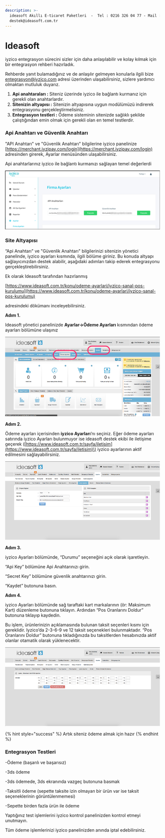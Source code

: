 ```yaml
---
description: >-
  ideasoft Akıllı E-ticaret Paketleri  -  Tel : 0216 326 04 77 - Mail :
  destek@ideasoft.com.tr
---
```


# Ideasoft


iyzico entegrasyon sürecini sizler için daha anlaşılabilir ve kolay kılmak için bir entegrasyon rehberi hazırladık.

Rehberde yanıt bulamadığınız ve de anlaşılır gelmeyen konularla ilgili bize  entegrasyon@iyzico.com adresi üzerinden ulaşabilirsiniz, sizlere yardımcı olmaktan mutluluk duyarız.

1. **Api anahtaraları :** Siteniz üzerinde iyzico ile bağlantı kurmanız için gerekli olan anahtarlardır.
2. **Sitenizin altyapısı :** Sitenizin altyapısına uygun modülümüzü indirerek entegrasyonu gerçekleştirmelisiniz.
3. **Entegrasyon testleri :** Ödeme sisteminin sitenizde sağlıklı şekilde çalıştığından emin olmak için gerekli olan en temel testlerdir.

### **Api Anahtarı ve Güvenlik Anahtarı** 

"API Anahtarı" ve "Güvenlik Anahtarı" bilgilerine iyzico panelinize [https://merchant.iyzipay.com/login](https://merchant.iyzipay.com/login) adresinden girerek,  Ayarlar menüsünden ulaşabilirsiniz.

Api anahtarlarınız iyzico ile bağlantı kurmanızı sağlayan temel değerlerdi

![](../.gitbook/assets/screen_shot_2018-07-11_at_10_13_26.png)

### **Site Altyapısı**

 “Api Anahtarı" ve "Güvenlik Anahtarı" bilgilerinizi sitenizin yönetici panelinde, iyzico ayarları kısmında, ilgili bölüme giriniz. Bu konuda altyapı sağlayıcınızdan destek alabilir, aşağıdaki adımları takip ederek entegrasyonu gerçekleştirebilirsiniz.

Ek olarak Ideasoft tarafından hazırlanmış 

[https://www.ideasoft.com.tr/konu/odeme-ayarlari/iyzico-sanal-pos-kurulumu](https://www.ideasoft.com.tr/konu/odeme-ayarlari/iyzico-sanal-pos-kurulumu)

adresindeki dökümanı inceleyebilirsiniz.

**Adım 1.**

Ideasoft yönetici panelinizde **Ayarlar-&gt;Ödeme Ayarları** kısmından ödeme ayarları bölümüne ulaşınız

![](../.gitbook/assets/picture1-2.png)

**Adım 2.**

Ödeme ayarları içerisinden **iyzico Ayarları**’nı seçiniz. Eğer ödeme ayarları satırında iyzico Ayarları bulunmuyor ise ideasoft destek ekibi ile iletişime geçerek \([https://www.ideasoft.com.tr/sayfa/iletisim](https://www.ideasoft.com.tr/sayfa/iletisim)\) iyzico ayarlarının aktif edilmesini sağlayabilirsiniz.

![](../.gitbook/assets/picture2.png)

**Adım 3.**

iyzico Ayarları bölümünde, “Durumu” seçeneğini açık olarak işaretleyin.

“Api Key” bölümüne Api Anahtarınızı girin.

“Secret Key” bölümüne güvenlik anahtarınızı girin.

“Kaydet” butonuna basın.

**Adım 4.**

iyzico Ayarları bölümünde sağ taraftaki kart markalarının \(ör: Maksimum Kart\) düzenleme butonuna tıklayın. Ardından “Pos Oranlarını Doldur” butonuna tıklayıp kaydedin.

Bu işlem, ürünlerinizin açıklamasında bulunan taksit seçenleri kısmı için gereklidir. Iyzico’da 2-3-6-9 ve 12 taksit seçenekleri bulunmaktadır. “Pos Oranlarını Doldur” butonuna tıkladığınızda bu taksitlerden hesabınızda aktif olanlar otamatik olarak yüklenecektir.

![](../.gitbook/assets/picture3.png)

{% hint style="success" %}
Artık siteniz ödeme almak için hazır
{% endhint %}

### **Entegrasyon Testleri**

-Ödeme \(başarılı ve başarısız\)

-3ds ödeme

-3ds ödemede, 3ds ekranında vazgeç butonuna basmak

-Taksitli ödeme \(sepette taksite izin olmayan bir ürün var ise taksit seçeneklerinin görüntülenmemesi\)

-Sepette birden fazla ürün ile ödeme

Yaptığınız test işlemlerini iyzico kontrol panelinizden kontrol etmeyi unutmayın.

Tüm ödeme işlemlerinizi iyzico panelinizden anında iptal edebilirsiniz.



